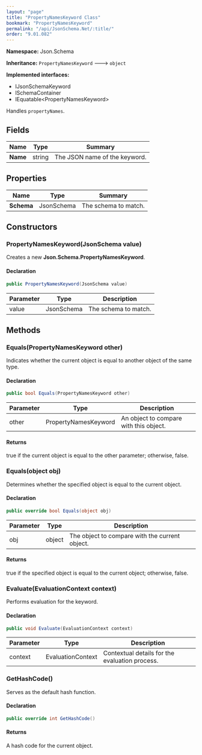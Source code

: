 ```yaml
---
layout: "page"
title: "PropertyNamesKeyword Class"
bookmark: "PropertyNamesKeyword"
permalink: "/api/JsonSchema.Net/:title/"
order: "9.01.082"
---
```

**Namespace:** Json.Schema

**Inheritance:**
`PropertyNamesKeyword`
 🡒 
`object`

**Implemented interfaces:**

- IJsonSchemaKeyword
- ISchemaContainer
- IEquatable\<PropertyNamesKeyword\>

Handles `propertyNames`.

## Fields

| Name | Type | Summary |
|---|---|---|
| **Name** | string | The JSON name of the keyword. |

## Properties

| Name | Type | Summary |
|---|---|---|
| **Schema** | JsonSchema | The schema to match. |

## Constructors

### PropertyNamesKeyword(JsonSchema value)

Creates a new **Json.Schema.PropertyNamesKeyword**.

#### Declaration

```c#
public PropertyNamesKeyword(JsonSchema value)
```

| Parameter | Type | Description |
|---|---|---|
| value | JsonSchema | The schema to match. |


## Methods

### Equals(PropertyNamesKeyword other)

Indicates whether the current object is equal to another object of the same type.

#### Declaration

```c#
public bool Equals(PropertyNamesKeyword other)
```

| Parameter | Type | Description |
|---|---|---|
| other | PropertyNamesKeyword | An object to compare with this object. |


#### Returns

true if the current object is equal to the <paramref name="other">other</paramref> parameter; otherwise, false.

### Equals(object obj)

Determines whether the specified object is equal to the current object.

#### Declaration

```c#
public override bool Equals(object obj)
```

| Parameter | Type | Description |
|---|---|---|
| obj | object | The object to compare with the current object. |


#### Returns

true if the specified object  is equal to the current object; otherwise, false.

### Evaluate(EvaluationContext context)

Performs evaluation for the keyword.

#### Declaration

```c#
public void Evaluate(EvaluationContext context)
```

| Parameter | Type | Description |
|---|---|---|
| context | EvaluationContext | Contextual details for the evaluation process. |


### GetHashCode()

Serves as the default hash function.

#### Declaration

```c#
public override int GetHashCode()
```


#### Returns

A hash code for the current object.

